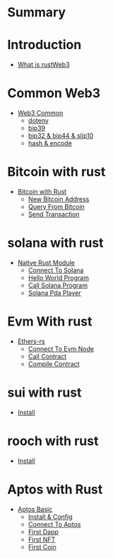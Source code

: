 # Summary

# Introduction

- [What is rustWeb3](./hello.md)

# Common Web3

- [Web3 Common]()
  - [dotenv](./common/dotenv.md)
  - [bip39](./common/mnemonic.md)
  - [bip32 & bip44 & slip10 ](./common/bip32.md)
  - [hash & encode](./common/hash_encode.md)

# Bitcoin with rust

- [Bitcoin with Rust]()
  - [New Bitcoin Address](./bitcoin/addrss.md)
  - [Query From Bitcoin](./bitcoin/rpc_query.md)
  - [Send Transaction](./bitcoin/send_tx.md)

# solana with rust

- [Native Rust Module]()
  - [Connect To Solana](./solana/connect.md)
  - [Hello World Program](./solana/program.md)
  - [Call Solana Program](./solana/call_program.md)
  - [Solana Pda Player](./solana/pda.md)

# Evm With rust

- [Ethers-rs]()
  - [Connect To Evm Node](./evm/connect-to-evm.md)
  - [Call Contract](./evm/call-contract.md)
  - [Compile Contract](./evm/compile-contract.md)

# sui with rust

- [Install](./sui/install.md)

# rooch with rust

- [Install](./rooch/install.md)

# Aptos with Rust

- [Aptos Basic]()
  - [Install & Config](./aptos/hello.md)
  - [Connect To Aptos](./aptos/connect.md)
  - [First Dapp](./aptos/first-dapp.md)
  - [First NFT](./aptos/first-nft.md)
  - [First Coin](./aptos/first-coin.md)
